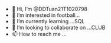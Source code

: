 - 👋 Hi, I’m @DDTuan21T1020798
- 👀 I’m interested in football...
- 🌱 I’m currently learning ...SQL
- 💞️ I’m looking to collaborate on ...CLUB
- 📫 How to reach me ...

<!---
DDTuan21T1020798/DDTuan21T1020798 is a ✨ special ✨ repository because its `README.md` (this file) appears on your GitHub profile.
You can click the Preview link to take a look at your changes.
--->
